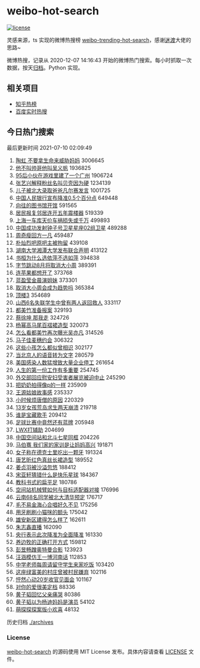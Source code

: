 # weibo-hot-search

[![license](https://img.shields.io/github/license/Arrackisarookie/weibo-hot-search)](https://github.com/Arrackisarookie/weibo-hot-search/blob/master/LICENSE)

灵感来源，ts 实现的微博热搜榜 [weibo-trending-hot-search](https://github.com/justjavac/weibo-trending-hot-search)，感谢[迷渡](https://github.com/justjavac)大佬的思路~

微博热搜，记录从 2020-12-07 14:16:43 开始的微博热门搜索。每小时抓取一次数据，按天[归档](./archives)。Python 实现。

## 相关项目
+ [知乎热榜](https://github.com/Arrackisarookie/zhihu-top-search)
+ [百度实时热搜](https://github.com/Arrackisarookie/baidu-hot-search)

## 今日热门搜索

<!-- Rank Begin -->

最后更新时间 2021-07-10 02:09:49

1. [陶虹 不要拿生命来威胁妈妈](https://s.weibo.com/weibo?q=%E9%99%B6%E8%99%B9%20%E4%B8%8D%E8%A6%81%E6%8B%BF%E7%94%9F%E5%91%BD%E6%9D%A5%E5%A8%81%E8%83%81%E5%A6%88%E5%A6%88&Refer=top) 3006645
1. [他不叫帅哥他叫吴义帆](https://s.weibo.com/weibo?q=%23%E4%BB%96%E4%B8%8D%E5%8F%AB%E5%B8%85%E5%93%A5%E4%BB%96%E5%8F%AB%E5%90%B4%E4%B9%89%E5%B8%86%23&Refer=top) 1936825
1. [95后小伙在游戏里建了一个广州](https://s.weibo.com/weibo?q=%2395%E5%90%8E%E5%B0%8F%E4%BC%99%E5%9C%A8%E6%B8%B8%E6%88%8F%E9%87%8C%E5%BB%BA%E4%BA%86%E4%B8%80%E4%B8%AA%E5%B9%BF%E5%B7%9E%23&Refer=top) 1906724
1. [张艺兴解释粉丝名叫贝壳因为硬](https://s.weibo.com/weibo?q=%23%E5%BC%A0%E8%89%BA%E5%85%B4%E8%A7%A3%E9%87%8A%E7%B2%89%E4%B8%9D%E5%90%8D%E5%8F%AB%E8%B4%9D%E5%A3%B3%E5%9B%A0%E4%B8%BA%E7%A1%AC%23&Refer=top) 1234139
1. [儿子被北大录取爸爸凡尔赛发言](https://s.weibo.com/weibo?q=%23%E5%84%BF%E5%AD%90%E8%A2%AB%E5%8C%97%E5%A4%A7%E5%BD%95%E5%8F%96%E7%88%B8%E7%88%B8%E5%87%A1%E5%B0%94%E8%B5%9B%E5%8F%91%E8%A8%80%23&Refer=top) 1001725
1. [中国人民银行宣布降准0.5个百分点](https://s.weibo.com/weibo?q=%23%E4%B8%AD%E5%9B%BD%E4%BA%BA%E6%B0%91%E9%93%B6%E8%A1%8C%E5%AE%A3%E5%B8%83%E9%99%8D%E5%87%860.5%E4%B8%AA%E7%99%BE%E5%88%86%E7%82%B9%23&Refer=top) 649448
1. [向往的图书馆开馆](https://s.weibo.com/weibo?q=%23%E5%90%91%E5%BE%80%E7%9A%84%E5%9B%BE%E4%B9%A6%E9%A6%86%E5%BC%80%E9%A6%86%23&Refer=top) 591565
1. [居民报复邻居连开五年震楼器](https://s.weibo.com/weibo?q=%23%E5%B1%85%E6%B0%91%E6%8A%A5%E5%A4%8D%E9%82%BB%E5%B1%85%E8%BF%9E%E5%BC%80%E4%BA%94%E5%B9%B4%E9%9C%87%E6%A5%BC%E5%99%A8%23&Refer=top) 519339
1. [上海一车库天价车祸损失或千万](https://s.weibo.com/weibo?q=%23%E4%B8%8A%E6%B5%B7%E4%B8%80%E8%BD%A6%E5%BA%93%E5%A4%A9%E4%BB%B7%E8%BD%A6%E7%A5%B8%E6%8D%9F%E5%A4%B1%E6%88%96%E5%8D%83%E4%B8%87%23&Refer=top) 499893
1. [中国成功发射钟子号卫星星座02组卫星](https://s.weibo.com/weibo?q=%23%E4%B8%AD%E5%9B%BD%E6%88%90%E5%8A%9F%E5%8F%91%E5%B0%84%E9%92%9F%E5%AD%90%E5%8F%B7%E5%8D%AB%E6%98%9F%E6%98%9F%E5%BA%A702%E7%BB%84%E5%8D%AB%E6%98%9F%23&Refer=top) 489288
1. [周奇瘦回方一凡](https://s.weibo.com/weibo?q=%23%E5%91%A8%E5%A5%87%E7%98%A6%E5%9B%9E%E6%96%B9%E4%B8%80%E5%87%A1%23&Refer=top) 459487
1. [朴灿烈吧原吧主被拘留](https://s.weibo.com/weibo?q=%23%E6%9C%B4%E7%81%BF%E7%83%88%E5%90%A7%E5%8E%9F%E5%90%A7%E4%B8%BB%E8%A2%AB%E6%8B%98%E7%95%99%23&Refer=top) 439108
1. [湖南大学湘潭大学发布联合声明](https://s.weibo.com/weibo?q=%23%E6%B9%96%E5%8D%97%E5%A4%A7%E5%AD%A6%E6%B9%98%E6%BD%AD%E5%A4%A7%E5%AD%A6%E5%8F%91%E5%B8%83%E8%81%94%E5%90%88%E5%A3%B0%E6%98%8E%23&Refer=top) 413122
1. [书桓为什么选依萍不选如萍](https://s.weibo.com/weibo?q=%23%E4%B9%A6%E6%A1%93%E4%B8%BA%E4%BB%80%E4%B9%88%E9%80%89%E4%BE%9D%E8%90%8D%E4%B8%8D%E9%80%89%E5%A6%82%E8%90%8D%23&Refer=top) 394838
1. [字节跳动8月将取消大小周](https://s.weibo.com/weibo?q=%23%E5%AD%97%E8%8A%82%E8%B7%B3%E5%8A%A88%E6%9C%88%E5%B0%86%E5%8F%96%E6%B6%88%E5%A4%A7%E5%B0%8F%E5%91%A8%23&Refer=top) 389391
1. [连苹果都想开了](https://s.weibo.com/weibo?q=%23%E8%BF%9E%E8%8B%B9%E6%9E%9C%E9%83%BD%E6%83%B3%E5%BC%80%E4%BA%86%23&Refer=top) 373768
1. [蓝盈莹金晨演姐妹](https://s.weibo.com/weibo?q=%23%E8%93%9D%E7%9B%88%E8%8E%B9%E9%87%91%E6%99%A8%E6%BC%94%E5%A7%90%E5%A6%B9%23&Refer=top) 373301
1. [取消大小周会成为趋势吗](https://s.weibo.com/weibo?q=%23%E5%8F%96%E6%B6%88%E5%A4%A7%E5%B0%8F%E5%91%A8%E4%BC%9A%E6%88%90%E4%B8%BA%E8%B6%8B%E5%8A%BF%E5%90%97%23&Refer=top) 365384
1. [顶楼3](https://s.weibo.com/weibo?q=%23%E9%A1%B6%E6%A5%BC3%23&Refer=top) 354689
1. [山西6名失联学生中曾有两人返回救人](https://s.weibo.com/weibo?q=%23%E5%B1%B1%E8%A5%BF6%E5%90%8D%E5%A4%B1%E8%81%94%E5%AD%A6%E7%94%9F%E4%B8%AD%E6%9B%BE%E6%9C%89%E4%B8%A4%E4%BA%BA%E8%BF%94%E5%9B%9E%E6%95%91%E4%BA%BA%23&Refer=top) 333117
1. [都美竹准备报案](https://s.weibo.com/weibo?q=%23%E9%83%BD%E7%BE%8E%E7%AB%B9%E5%87%86%E5%A4%87%E6%8A%A5%E6%A1%88%23&Refer=top) 329193
1. [蔡徐坤 那我走](https://s.weibo.com/weibo?q=%E8%94%A1%E5%BE%90%E5%9D%A4%20%E9%82%A3%E6%88%91%E8%B5%B0&Refer=top) 324726
1. [杨幂高马尾百褶裙造型](https://s.weibo.com/weibo?q=%23%E6%9D%A8%E5%B9%82%E9%AB%98%E9%A9%AC%E5%B0%BE%E7%99%BE%E8%A4%B6%E8%A3%99%E9%80%A0%E5%9E%8B%23&Refer=top) 320073
1. [怎么看都美竹再次曝光吴亦凡](https://s.weibo.com/weibo?q=%23%E6%80%8E%E4%B9%88%E7%9C%8B%E9%83%BD%E7%BE%8E%E7%AB%B9%E5%86%8D%E6%AC%A1%E6%9B%9D%E5%85%89%E5%90%B4%E4%BA%A6%E5%87%A1%23&Refer=top) 314526
1. [马子佳麦穗约会](https://s.weibo.com/weibo?q=%23%E9%A9%AC%E5%AD%90%E4%BD%B3%E9%BA%A6%E7%A9%97%E7%BA%A6%E4%BC%9A%23&Refer=top) 306322
1. [这些小孩怎么都似曾相识](https://s.weibo.com/weibo?q=%23%E8%BF%99%E4%BA%9B%E5%B0%8F%E5%AD%A9%E6%80%8E%E4%B9%88%E9%83%BD%E4%BC%BC%E6%9B%BE%E7%9B%B8%E8%AF%86%23&Refer=top) 302177
1. [当北京人的语音转为文字](https://s.weibo.com/weibo?q=%23%E5%BD%93%E5%8C%97%E4%BA%AC%E4%BA%BA%E7%9A%84%E8%AF%AD%E9%9F%B3%E8%BD%AC%E4%B8%BA%E6%96%87%E5%AD%97%23&Refer=top) 280579
1. [美国感染人数猛增致大量企业停工](https://s.weibo.com/weibo?q=%23%E7%BE%8E%E5%9B%BD%E6%84%9F%E6%9F%93%E4%BA%BA%E6%95%B0%E7%8C%9B%E5%A2%9E%E8%87%B4%E5%A4%A7%E9%87%8F%E4%BC%81%E4%B8%9A%E5%81%9C%E5%B7%A5%23&Refer=top) 261654
1. [人生的第一份工作有多重要](https://s.weibo.com/weibo?q=%23%E4%BA%BA%E7%94%9F%E7%9A%84%E7%AC%AC%E4%B8%80%E4%BB%BD%E5%B7%A5%E4%BD%9C%E6%9C%89%E5%A4%9A%E9%87%8D%E8%A6%81%23&Refer=top) 254745
1. [外交部回应慰安妇受害者展览被迫中止](https://s.weibo.com/weibo?q=%23%E5%A4%96%E4%BA%A4%E9%83%A8%E5%9B%9E%E5%BA%94%E6%85%B0%E5%AE%89%E5%A6%87%E5%8F%97%E5%AE%B3%E8%80%85%E5%B1%95%E8%A7%88%E8%A2%AB%E8%BF%AB%E4%B8%AD%E6%AD%A2%23&Refer=top) 245290
1. [把奶奶拍得像p的一样](https://s.weibo.com/weibo?q=%23%E6%8A%8A%E5%A5%B6%E5%A5%B6%E6%8B%8D%E5%BE%97%E5%83%8Fp%E7%9A%84%E4%B8%80%E6%A0%B7%23&Refer=top) 235909
1. [王源姑娘故事感](https://s.weibo.com/weibo?q=%23%E7%8E%8B%E6%BA%90%E5%A7%91%E5%A8%98%E6%95%85%E4%BA%8B%E6%84%9F%23&Refer=top) 235337
1. [小时候烦唐僧的原因](https://s.weibo.com/weibo?q=%23%E5%B0%8F%E6%97%B6%E5%80%99%E7%83%A6%E5%94%90%E5%83%A7%E7%9A%84%E5%8E%9F%E5%9B%A0%23&Refer=top) 220329
1. [13岁女孩荒岛求生两天崩溃](https://s.weibo.com/weibo?q=%2313%E5%B2%81%E5%A5%B3%E5%AD%A9%E8%8D%92%E5%B2%9B%E6%B1%82%E7%94%9F%E4%B8%A4%E5%A4%A9%E5%B4%A9%E6%BA%83%23&Refer=top) 219718
1. [谁是宝藏歌手](https://s.weibo.com/weibo?q=%E8%B0%81%E6%98%AF%E5%AE%9D%E8%97%8F%E6%AD%8C%E6%89%8B&Refer=top) 209412
1. [足球比赛中竟然还有蓝牌](https://s.weibo.com/weibo?q=%23%E8%B6%B3%E7%90%83%E6%AF%94%E8%B5%9B%E4%B8%AD%E7%AB%9F%E7%84%B6%E8%BF%98%E6%9C%89%E8%93%9D%E7%89%8C%23&Refer=top) 205948
1. [LWX打辅助](https://s.weibo.com/weibo?q=%23LWX%E6%89%93%E8%BE%85%E5%8A%A9%23&Refer=top) 204699
1. [中国空间站和北斗七星同框](https://s.weibo.com/weibo?q=%23%E4%B8%AD%E5%9B%BD%E7%A9%BA%E9%97%B4%E7%AB%99%E5%92%8C%E5%8C%97%E6%96%97%E4%B8%83%E6%98%9F%E5%90%8C%E6%A1%86%23&Refer=top) 204226
1. [马伯骞 我们家的家训是让妈妈高兴](https://s.weibo.com/weibo?q=%E9%A9%AC%E4%BC%AF%E9%AA%9E%20%E6%88%91%E4%BB%AC%E5%AE%B6%E7%9A%84%E5%AE%B6%E8%AE%AD%E6%98%AF%E8%AE%A9%E5%A6%88%E5%A6%88%E9%AB%98%E5%85%B4&Refer=top) 191871
1. [女子称在德克士里吃出一颗牙](https://s.weibo.com/weibo?q=%23%E5%A5%B3%E5%AD%90%E7%A7%B0%E5%9C%A8%E5%BE%B7%E5%85%8B%E5%A3%AB%E9%87%8C%E5%90%83%E5%87%BA%E4%B8%80%E9%A2%97%E7%89%99%23&Refer=top) 191324
1. [唐艺昕红色真丝长裙造型](https://s.weibo.com/weibo?q=%23%E5%94%90%E8%89%BA%E6%98%95%E7%BA%A2%E8%89%B2%E7%9C%9F%E4%B8%9D%E9%95%BF%E8%A3%99%E9%80%A0%E5%9E%8B%23&Refer=top) 189552
1. [姜贞羽被沙溢忽悠](https://s.weibo.com/weibo?q=%23%E5%A7%9C%E8%B4%9E%E7%BE%BD%E8%A2%AB%E6%B2%99%E6%BA%A2%E5%BF%BD%E6%82%A0%23&Refer=top) 188412
1. [宋亚轩猜错什么是快乐星球](https://s.weibo.com/weibo?q=%23%E5%AE%8B%E4%BA%9A%E8%BD%A9%E7%8C%9C%E9%94%99%E4%BB%80%E4%B9%88%E6%98%AF%E5%BF%AB%E4%B9%90%E6%98%9F%E7%90%83%23&Refer=top) 184367
1. [教科书式的扁平足](https://s.weibo.com/weibo?q=%23%E6%95%99%E7%A7%91%E4%B9%A6%E5%BC%8F%E7%9A%84%E6%89%81%E5%B9%B3%E8%B6%B3%23&Refer=top) 180786
1. [空间站机械臂如何与目标适配器对接](https://s.weibo.com/weibo?q=%23%E7%A9%BA%E9%97%B4%E7%AB%99%E6%9C%BA%E6%A2%B0%E8%87%82%E5%A6%82%E4%BD%95%E4%B8%8E%E7%9B%AE%E6%A0%87%E9%80%82%E9%85%8D%E5%99%A8%E5%AF%B9%E6%8E%A5%23&Refer=top) 176996
1. [云南68名同学被北大清华预定](https://s.weibo.com/weibo?q=%23%E4%BA%91%E5%8D%9768%E5%90%8D%E5%90%8C%E5%AD%A6%E8%A2%AB%E5%8C%97%E5%A4%A7%E6%B8%85%E5%8D%8E%E9%A2%84%E5%AE%9A%23&Refer=top) 176717
1. [毛不易金海心合唱好久不见](https://s.weibo.com/weibo?q=%23%E6%AF%9B%E4%B8%8D%E6%98%93%E9%87%91%E6%B5%B7%E5%BF%83%E5%90%88%E5%94%B1%E5%A5%BD%E4%B9%85%E4%B8%8D%E8%A7%81%23&Refer=top) 175256
1. [用牙刷刷小猫咪的额头](https://s.weibo.com/weibo?q=%23%E7%94%A8%E7%89%99%E5%88%B7%E5%88%B7%E5%B0%8F%E7%8C%AB%E5%92%AA%E7%9A%84%E9%A2%9D%E5%A4%B4%23&Refer=top) 175042
1. [雄安新区建得怎么样了](https://s.weibo.com/weibo?q=%23%E9%9B%84%E5%AE%89%E6%96%B0%E5%8C%BA%E5%BB%BA%E5%BE%97%E6%80%8E%E4%B9%88%E6%A0%B7%E4%BA%86%23&Refer=top) 162611
1. [朱志鑫直播](https://s.weibo.com/weibo?q=%23%E6%9C%B1%E5%BF%97%E9%91%AB%E7%9B%B4%E6%92%AD%23&Refer=top) 162090
1. [央行表示此次降准为全面降准](https://s.weibo.com/weibo?q=%23%E5%A4%AE%E8%A1%8C%E8%A1%A8%E7%A4%BA%E6%AD%A4%E6%AC%A1%E9%99%8D%E5%87%86%E4%B8%BA%E5%85%A8%E9%9D%A2%E9%99%8D%E5%87%86%23&Refer=top) 161330
1. [养边牧的正确打开方式](https://s.weibo.com/weibo?q=%23%E5%85%BB%E8%BE%B9%E7%89%A7%E7%9A%84%E6%AD%A3%E7%A1%AE%E6%89%93%E5%BC%80%E6%96%B9%E5%BC%8F%23&Refer=top) 159812
1. [彭昱畅蹭奥特曼合影](https://s.weibo.com/weibo?q=%23%E5%BD%AD%E6%98%B1%E7%95%85%E8%B9%AD%E5%A5%A5%E7%89%B9%E6%9B%BC%E5%90%88%E5%BD%B1%23&Refer=top) 123923
1. [汪涵模仿王一博河南话](https://s.weibo.com/weibo?q=%23%E6%B1%AA%E6%B6%B5%E6%A8%A1%E4%BB%BF%E7%8E%8B%E4%B8%80%E5%8D%9A%E6%B2%B3%E5%8D%97%E8%AF%9D%23&Refer=top) 112853
1. [中学老师每周请留守学生来家吃饭](https://s.weibo.com/weibo?q=%23%E4%B8%AD%E5%AD%A6%E8%80%81%E5%B8%88%E6%AF%8F%E5%91%A8%E8%AF%B7%E7%95%99%E5%AE%88%E5%AD%A6%E7%94%9F%E6%9D%A5%E5%AE%B6%E5%90%83%E9%A5%AD%23&Refer=top) 103420
1. [这座绿富美的村庄曾被村民嫌弃](https://s.weibo.com/weibo?q=%23%E8%BF%99%E5%BA%A7%E7%BB%BF%E5%AF%8C%E7%BE%8E%E7%9A%84%E6%9D%91%E5%BA%84%E6%9B%BE%E8%A2%AB%E6%9D%91%E6%B0%91%E5%AB%8C%E5%BC%83%23&Refer=top) 102116
1. [怦然心动20岁收官见面会](https://s.weibo.com/weibo?q=%23%E6%80%A6%E7%84%B6%E5%BF%83%E5%8A%A820%E5%B2%81%E6%94%B6%E5%AE%98%E8%A7%81%E9%9D%A2%E4%BC%9A%23&Refer=top) 101167
1. [对你的爱很美定档](https://s.weibo.com/weibo?q=%23%E5%AF%B9%E4%BD%A0%E7%9A%84%E7%88%B1%E5%BE%88%E7%BE%8E%E5%AE%9A%E6%A1%A3%23&Refer=top) 88336
1. [黄子韬回忆父亲痛哭](https://s.weibo.com/weibo?q=%23%E9%BB%84%E5%AD%90%E9%9F%AC%E5%9B%9E%E5%BF%86%E7%88%B6%E4%BA%B2%E7%97%9B%E5%93%AD%23&Refer=top) 80386
1. [黄子韬以为杨迪妈妈是演员](https://s.weibo.com/weibo?q=%23%E9%BB%84%E5%AD%90%E9%9F%AC%E4%BB%A5%E4%B8%BA%E6%9D%A8%E8%BF%AA%E5%A6%88%E5%A6%88%E6%98%AF%E6%BC%94%E5%91%98%23&Refer=top) 54102
1. [萌探探探案版小欢喜](https://s.weibo.com/weibo?q=%23%E8%90%8C%E6%8E%A2%E6%8E%A2%E6%8E%A2%E6%A1%88%E7%89%88%E5%B0%8F%E6%AC%A2%E5%96%9C%23&Refer=top) 48132
<!-- Rank End -->

历史归档 [./archives](./archives)

### License

[weibo-hot-search](https://github.com/Arrackisarookie/weibo-hot-search) 的源码使用 MIT License 发布。具体内容请查看 [LICENSE](./LICENSE) 文件。
